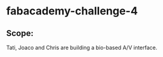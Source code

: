 # fabacademy-challenge-4

## Scope: 
Tati, Joaco and Chris are building a bio-based A/V interface. 
